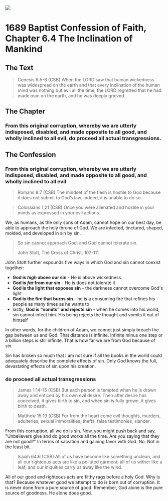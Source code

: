 <img class="intro-right" src="/images/art-1689.png">

# 1689 Baptist Confession of Faith, Chapter 6.4 The Inclination of Mankind

## The Text

>Genesis 6:5-6 (CSB) When the LORD saw that human wickedness was widespread on the earth and that every inclination of the human mind was nothing but evil all the time, the LORD regretted that he had made man on the earth, and he was deeply grieved.

## The Chapter

### From this original corruption, whereby we are utterly indisposed, disabled, and made opposite to all good, and wholly inclined to all evil, do proceed all actual transgressions.

## The Confession

### From this original corruption, whereby we are utterly indisposed, disabled, and made opposite to all good, and wholly inclined to all evil

>Romans 8:7 (CSB) The mindset of the flesh is hostile to God because it does not submit to God’s law. Indeed, it is unable to do so.

>Colossians 1:21 (CSB) Once you were alienated and hostile in your minds as expressed in your evil actions.

We, as humans, as the only sons of Adam, cannot hope on our best day, be able to approach the holy throne of God. We are infected, tinctured, shaped, molded, and developed in sin by sin.

>So sin cannot approach God, and God cannot tolerate sin.
>
>John Stott, The Cross of Christ. 107-111

John Stott further expounds five ways in which God and sin cannot coexist together:

- **God is *high* above our sin** - He is above wickedness.
- **God is *far* from our sin** - He is does not tolerate it
- **God is the light that exposes sin** - the darkness cannot overcome God's light
- **God is the fire that burns sin** - he is a consuming fire that refines his people as many times as he wants to 
- lastly, **God is "vomits" and rejects sin** - when he comes into his world, sin cannot infect him. His being rejects the thought and vomits it out of himself

In other words, for the children of Adam, we cannot just simply breach the gap between us and God. That distance is infinite. Infinite minus one step or a billion steps is still infinite. That is how far we are from God because of sin.

Sin has broken so much that I am not sure if all the books in the world could adequately describe the complete effects of sin. Only God knows the full, devastating effects of sin upon his creation.

### do proceed all actual transgressions

>James 1:14–15 (CSB) But each person is tempted when he is drawn away and enticed by his own evil desire. Then after desire has conceived, it gives birth to sin, and when sin is fully grown, it gives birth to death.

>Matthew 15:19 (CSB) For from the heart come evil thoughts, murders, adulteries, sexual immoralities, thefts, false testimonies, slander.

From this corruption, all we do is sin. Now, you might push back and say, "Unbelievers give and do good works all the time. Are you saying that they are not good?" In terms of salvation and gaining favor with God. No. Not in the least bit.

>Isaiah 64:6 (CSB) All of us have become like something unclean, and all our righteous acts are like a polluted garment; all of us wither like a leaf, and our iniquities carry us away like the wind.

All of our good and righteous acts are filthy rags before a holy God. Why is that? Because whatever good we attempt to do is born out of corruption. It is never done from a pure source of good. Remember, God alone is the pure source of goodness. He alone does good.
